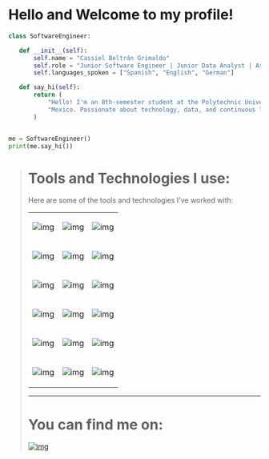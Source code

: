 # Hello and Welcome to my profile!

 ```python
class SoftwareEngineer:

    def __init__(self):
        self.name = "Cassiel Beltrán Grimaldo"
        self.role = "Junior Software Engineer | Junior Data Analyst | Aspiring Data Scientist"
        self.languages_spoken = ["Spanish", "English", "German"]

    def say_hi(self):
        return (
            "Hello! I'm an 8th-semester student at the Polytechnic University of San Luis Potosí, "
            "Mexico. Passionate about technology, data, and continuous learning."
        )


me = SoftwareEngineer()
print(me.say_hi())


```
> # Tools and Technologies I use:  
> 
> Here are some of the tools and technologies I've worked with:
>  <table style="width:100%; border-collapse:collapse; text-align:center;">
 <tr>
 <td>
 
 ![img](https://img.shields.io/badge/PowerBI-F2C811?style=for-the-badge&logo=Power%20BI&logoColor=white)
 </td>
 <td>
 
 ![img](https://img.shields.io/badge/Vue%20js-35495E?style=for-the-badge&logo=vuedotjs&logoColor=4FC08D)
 </td>
 <td>
 
 ![img](https://img.shields.io/badge/Vuetify-1867C0?style=for-the-badge&logo=vuetify&logoColor=white)
 </td>
 </tr>
 
 <tr>
 <td>
 
 ![img](https://img.shields.io/badge/JavaScript-323330?style=for-the-badge&logo=javascript&logoColor=F7DF1E)
 </td>
 <td>
 
 ![img](https://img.shields.io/badge/PHP-777BB4?style=for-the-badge&logo=php&logoColor=white)
 </td>
 <td>
 
 ![img](https://img.shields.io/badge/Python-FFD43B?style=for-the-badge&logo=python&logoColor=blue)
 </td>
 </tr>
 
 <tr>
 <td>
 
 ![img](https://img.shields.io/badge/Google%20Sheets-34A853?style=for-the-badge&logo=google-sheets&logoColor=white)
 </td>
 <td>
 
 ![img](https://img.shields.io/badge/GitHub-100000?style=for-the-badge&logo=github&logoColor=white)
 </td>
 <td>
 
 ![img](https://img.shields.io/badge/Microsoft_Excel-217346?style=for-the-badge&logo=microsoft-excel&logoColor=white)
 </td>
 </tr>
 
 <tr>
 <td>
 
 ![img](https://img.shields.io/badge/C%2B%2B-00599C?style=for-the-badge&logo=c%2B%2B&logoColor=white)
 </td>
 <td>
 
 ![img](https://img.shields.io/badge/CSS3-1572B6?style=for-the-badge&logo=css3&logoColor=white)
 </td>
 <td>
 
 ![img](https://img.shields.io/badge/HTML5-E34F26?style=for-the-badge&logo=html5&logoColor=white)
 </td>
 </tr>
 
 <tr>
 <td>
 
 ![img](https://img.shields.io/badge/C-00599C?style=for-the-badge&logo=c&logoColor=white)
 </td>
 <td>
 
 ![img](https://img.shields.io/badge/MySQL-005C84?style=for-the-badge&logo=mysql&logoColor=white)
 </td>
 <td>
 
 ![img](https://img.shields.io/badge/PostgreSQL-316192?style=for-the-badge&logo=postgresql&logoColor=white)
 </td>
 </tr>
 
 <tr>
 <td>
 
 ![img](https://img.shields.io/badge/Microsoft%20SQL%20Server-CC2927?style=for-the-badge&logo=microsoft%20sql%20server&logoColor=white)
 </td>
 <td>
 
 ![img](https://img.shields.io/badge/Figma-F24E1E?style=for-the-badge&logo=figma&logoColor=white)
 </td>
 <td>
 
 ![img](https://img.shields.io/badge/Sqlite-003B57?style=for-the-badge&logo=sqlite&logoColor=white)
 </td>
 </tr>
 </table>  
 
---
# You can find me on:

[![img](https://img.shields.io/badge/LinkedIn-0077B5?style=for-the-badge&logo=linkedin&logoColor=white)](https://www.linkedin.com/in/cassiel-beltr%C3%A1n-grimaldo-5472b422a/)
